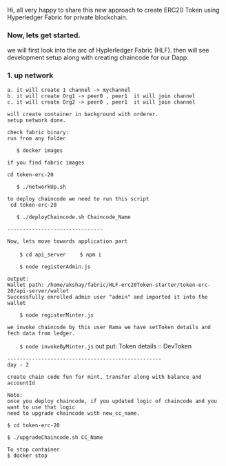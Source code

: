 Hi, all very happy to share this new approach to create ERC20 Token using Hyperledger Fabric for private blockchain.

### Now, lets get started.

we will first look into the arc of Hyplerledger Fabric (HLF).
then will see development setup along with creating chaincode for our Dapp.

### 1. up network

    a. it will create 1 channel -> mychannel
    b. it will create Org1 -> peer0 , peer1  it will join channel
    c. it will create Org2 -> peer0 , peer1  it will join channel

    will create container in background with orderer.
    setup network done.

    check fabric binary:
    run from any folder

`   $ docker images`

    if you find fabric images

    cd token-erc-20
`   $ ./networkUp.sh`

    to deploy chaincode we need to run this script
     cd token-erc-20
`    $ ./deployChaincode.sh Chaincode_Name `

    -------------------------------

    Now, lets move towards application part

`    $ cd api_server` 
`    $ npm i`

`    $ node registerAdmin.js`

    output:
    Wallet path: /home/akshay/fabric/HLF-erc20Token-starter/token-erc-20/api-server/wallet
    Successfully enrolled admin user "admin" and imported it into the wallet

`    $ node registerMinter.js`

    we invoke chaincode by this user Rama we have setToken details and fech data from ledger.

`    $ node invokeByMinter.js`
    out put:
    Token details ::  DevToken

    --------------------------------------------------
    day - 2 

    create chain code fun for mint, transfer along with balance and accountId

    Note:
    once you deploy chaincode, if you updated logic of chaincode and you want to use that logic
    need to upgrade chaincode with new_cc_name.

    $ cd token-erc-20

    $ ./upgradeChaincode.sh CC_Name

    To stop container
    $ docker stop 